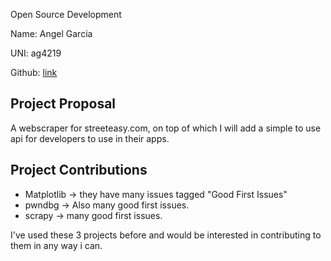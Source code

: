  Open Source Development

Name: Angel Garcia

UNI: ag4219 

Github: [link](https://github.com/angarc)


## Project Proposal
A webscraper for streeteasy.com, on top of which I will add a simple to use
api for developers to use in their apps.

## Project Contributions

- Matplotlib -> they have many issues tagged "Good First Issues"
- pwndbg -> Also many good first issues.
- scrapy -> many good first issues.

I've used these 3 projects before and would be interested in contributing to them in any way i can.

